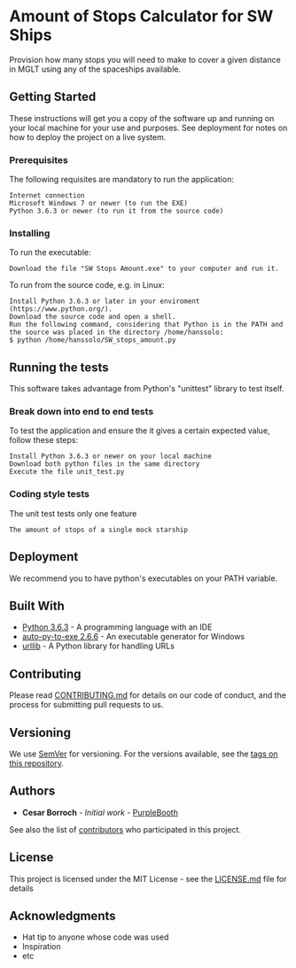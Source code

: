 # Amount of Stops Calculator for SW Ships

Provision how many stops you will need to make to cover a given distance in MGLT using any of the spaceships available.

## Getting Started

These instructions will get you a copy of the software up and running on your local machine for your use and purposes. See deployment for notes on how to deploy the project on a live system.

### Prerequisites

The following requisites are mandatory to run the application:

```
Internet connection
Microsoft Windows 7 or newer (to run the EXE)
Python 3.6.3 or newer (to run it from the source code)
```

### Installing

To run the executable:

```
Download the file "SW Stops Amount.exe" to your computer and run it.
```

To run from the source code, e.g. in Linux:

```
Install Python 3.6.3 or later in your enviroment (https://www.python.org/).
Download the source code and open a shell.
Run the following command, considering that Python is in the PATH and the source was placed in the directory /home/hanssolo:
$ python /home/hanssolo/SW_stops_amount.py 
```

## Running the tests

This software takes advantage from Python's "unittest" library to test itself.

### Break down into end to end tests

To test the application and ensure the it gives a certain expected value, follow these steps:

```
Install Python 3.6.3 or newer on your local machine
Download both python files in the same directory
Execute the file unit_test.py
```

### Coding style tests

The unit test tests only one feature

```
The amount of stops of a single mock starship
```

## Deployment

We recommend you to have python's executables on your PATH variable.

## Built With

* [Python 3.6.3](https://www.python.org/) - A programming language with an IDE
* [auto-py-to-exe 2.6.6](https://pypi.org/project/auto-py-to-exe/) - An executable generator for Windows
* [urllib](https://docs.python.org/3/library/urllib.html) - A Python library for handling URLs

## Contributing

Please read [CONTRIBUTING.md](https://gist.github.com/PurpleBooth/b24679402957c63ec426) for details on our code of conduct, and the process for submitting pull requests to us.

## Versioning

We use [SemVer](http://semver.org/) for versioning. For the versions available, see the [tags on this repository](https://github.com/your/project/tags). 

## Authors

* **Cesar Borroch** - *Initial work* - [PurpleBooth](https://github.com/PurpleBooth)

See also the list of [contributors](https://github.com/your/project/contributors) who participated in this project.

## License

This project is licensed under the MIT License - see the [LICENSE.md](LICENSE.md) file for details

## Acknowledgments

* Hat tip to anyone whose code was used
* Inspiration
* etc

